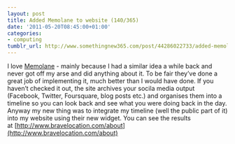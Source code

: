 ```yaml
---
layout: post
title: Added Memolane to website (140/365)
date: '2011-05-20T08:45:00+01:00'
categories:
- computing
tumblr_url: http://www.somethingnew365.com/post/44286022733/added-memolane-to-website-140365
---
```

I love [Memolane](http://www.memolane.com/) - mainly because I had a similar idea a while back and never got off my arse and did anything about it. To be fair they’ve done a great job of implementing it, much better than I would have done.
If you haven’t checked it out, the site archives your socila media output (Facebook, Twitter, Foursquare, blog posts etc.) and organises them into a timeline so you can look back and see what you were doing back in the day.
Anyway my new thing was to integrate my timeline (well the public part of it) into my website using their new widget. You can see the results at [http://www.bravelocation.com/about](http://www.bravelocation.com/about)
